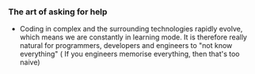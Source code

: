 ### The art of asking for help
- Coding in complex and the surrounding technologies rapidly evolve, which means we are constantly in learning mode. It is therefore really natural for programmers, developers and engineers to "not know everything" ( If you engineers memorise everything, then that's too naive)
